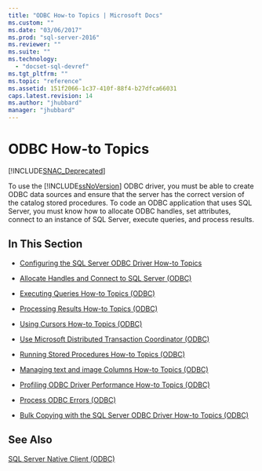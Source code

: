 ```yaml
---
title: "ODBC How-to Topics | Microsoft Docs"
ms.custom: ""
ms.date: "03/06/2017"
ms.prod: "sql-server-2016"
ms.reviewer: ""
ms.suite: ""
ms.technology: 
  - "docset-sql-devref"
ms.tgt_pltfrm: ""
ms.topic: "reference"
ms.assetid: 151f2066-1c37-410f-88f4-b27dfca66031
caps.latest.revision: 14
ms.author: "jhubbard"
manager: "jhubbard"
---
```

# ODBC How-to Topics
[!INCLUDE[SNAC_Deprecated](../../a9retired/includes/snac-deprecated.md)]

  To use the [!INCLUDE[ssNoVersion](../../a9notintoc/includes/ssnoversion-md.md)] ODBC driver, you must be able to create ODBC data sources and ensure that the server has the correct version of the catalog stored procedures. To code an ODBC application that uses SQL Server, you must know how to allocate ODBC handles, set attributes, connect to an instance of SQL Server, execute queries, and process results.  
  
## In This Section  
  
-   [Configuring the SQL Server ODBC Driver How-to Topics](../../a9retired/configuring-the-sql-server-odbc-driver-how-to-topics.md)  
  
-   [Allocate Handles and Connect to SQL Server &#40;ODBC&#41;](../../relational-databases/native-client-odbc-how-to/allocate-handles-and-connect-to-sql-server-odbc.md)  
  
-   [Executing Queries How-to Topics &#40;ODBC&#41;](../../relational-databases/native-client-odbc-how-to/execute-queries/executing-queries-how-to-topics-odbc.md)  
  
-   [Processing Results How-to Topics &#40;ODBC&#41;](../../a9retired/processing-results-how-to-topics-odbc.md)  
  
-   [Using Cursors How-to Topics &#40;ODBC&#41;](../../relational-databases/native-client-odbc-how-to/cursors/using-cursors-how-to-topics-odbc.md)  
  
-   [Use Microsoft Distributed Transaction Coordinator &#40;ODBC&#41;](../../relational-databases/native-client-odbc-how-to/use-microsoft-distributed-transaction-coordinator-odbc.md)  
  
-   [Running Stored Procedures How-to Topics &#40;ODBC&#41;](../../a9retired/running-stored-procedures-odbc.md)  
  
-   [Managing text and image Columns How-to Topics &#40;ODBC&#41;](../../a9retired/managing-text-and-image-columns-how-to-topics-odbc.md)  
  
-   [Profiling ODBC Driver Performance How-to Topics &#40;ODBC&#41;](../../relational-databases/native-client-odbc-how-to/profiling-odbc-driver-performance-odbc.md)  
  
-   [Process ODBC Errors &#40;ODBC&#41;](../../relational-databases/native-client-odbc-how-to/process-odbc-errors-odbc.md)  
  
-   [Bulk Copying with the SQL Server ODBC Driver How-to Topics &#40;ODBC&#41;](../../relational-databases/native-client-odbc-how-to/bulk-copy/bulk-copying-with-the-sql-server-odbc-driver-how-to-topics-odbc.md)  
  
## See Also  
 [SQL Server Native Client &#40;ODBC&#41;](../../relational-databases/native-client/odbc/sql-server-native-client-odbc.md)  
  
  
